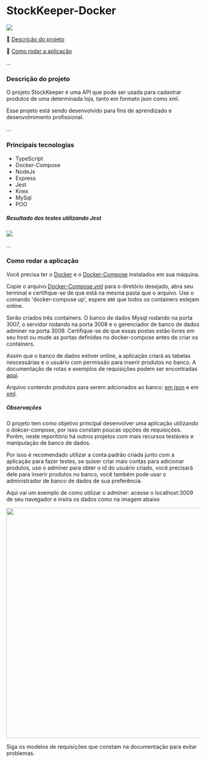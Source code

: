 # StockKeeper-Docker

> 
   <img src="http://img.shields.io/static/v1?label=STATUS&message=desenvolvendo&color=GREEN&style=for-the-badge"/>


:small_blue_diamond: [Descrição do projeto](#descrição-do-projeto)

:small_blue_diamond: [Como rodar a aplicação](#como-rodar-a-aplicação)

... 

### Descrição do projeto
<p>O projeto StockKeeper é uma API que pode ser usada para cadastrar produtos de uma determinada loja, tanto em formato json como xml.</p>
Esse projeto está sendo desenvolvido para fins de aprendizado e desenvolmimento profissional.

...

### Principais tecnologias

- TypeScript
- Docker-Compose
- NodeJs
- Express
- Jest
- Knex
- MySql
- POO


##### Resultado dos testes utilizando Jest

<img src="https://user-images.githubusercontent.com/104647293/223827579-926050b4-8c82-4ef0-9869-a9353788f5d7.png" max-width="900px"/>

...
### Como rodar a aplicação


   <p>
      Você precisa ter o <a href="https://docs.docker.com/engine/install/" target="_blank" >Docker</a> e o <a                                              href="https://docs.docker.com/compose/install/" target="_blank" >Docker-Compose</a> instalados em sua máquina.
   </p>
   <p>
      Copie o arquivo <a href="https://github.com/Programmer-Gabriel-Santos/Stock-Keeper-Docker/blob/master/docker-compose.yml" target="_blank">Docker-Compose.yml</a> para o diretório desejado, abra seu terminal e certifique-se de que está na mesma pasta que o arquivo. Use o comando 'docker-compose up', espere até que todos os containers estejam online.
   </p>
   <p>Serão criados três containers. O banco de dados Mysql rodando na porta 3007, o servidor rodando na porta 3008 e o gerenciador de banco de dados adminer na porta 3009. Certifique-se de que essas postas estão livres em seu host ou mude as portas definidas no docker-compose antes de criar os containers.</p>
   <p>Assim que o banco de dados estiver online, a aplicação criará as tabelas nescessárias e o usuário com permissão para inserir produtos no banco. A documentação de rotas e exemplos de requisições podem ser encontradas <a href="https://documenter.getpostman.com/view/21555755/2s93JqSkAT#intro">aqui</a>.</p>
  Arquivo contendo produtos para serem adcionados ao banco: <a href="https://github.com/Programmer-Gabriel-Santos/Stock-Keeper-Docker/blob/master/src/data/products-json.ts" target="_blank"> em json</a> e em <a href="https://github.com/Programmer-Gabriel-Santos/Stock-Keeper-Docker/blob/master/src/data/products-xml.ts" target="_blank">xml<a/>.



##### Observações

O projeto tem como objetivo principal desenvolver uma aplicação utilizando o dokcer-compose, por isso constam poucas opções de requisições. Porém, neste reporitório há outros projetos com mais recursos testáveis e manipulação de banco de dados.

Por isso é recomendado utilizar a conta padrão criada junto com a aplicação para fazer testes, se quiser criar mais contas para adicionar produtos, use o adminer para obter o id do usuário criado, você precisará dele para inserir produtos no banco, você também pode usar o administrador de banco de dados de sua preferência.

Aqui vai um exemplo de como utilizar o adminer: acesse o localhost:3009 de seu navegador e insira os dados como na imagem abaixo

<img src="https://user-images.githubusercontent.com/104647293/223822416-e194c187-bc27-4e46-bc7a-d78f667e378a.png" width="600px"/>



Siga os modelos de requisições que constam na documentação para evitar problemas.
